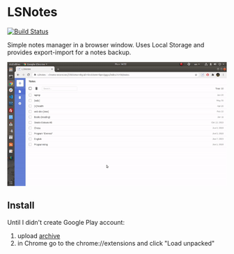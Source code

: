 # LSNotes

[![Build Status](https://travis-ci.com/smokehill/lsnotes.svg?branch=master)](https://travis-ci.com/smokehill/lsnotes)

Simple notes manager in a browser window. Uses Local Storage and provides export-import for a notes backup.

![](example.gif)

## Install

Until I didn't create Google Play account:
1. upload [archive](https://github.com/smokehill/lsnotes/archive/master.zip)
2. in Chrome go to the chrome://extensions and click "Load unpacked"